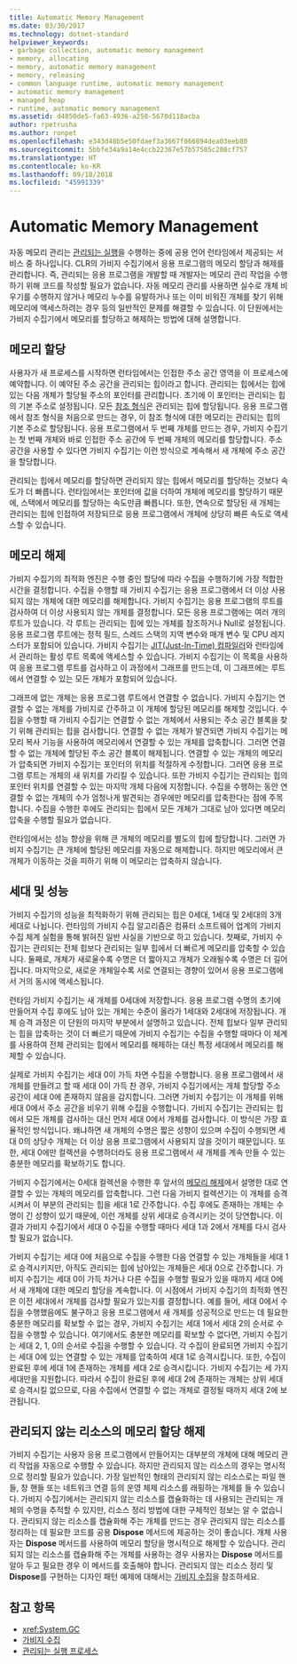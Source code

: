 ```yaml
---
title: Automatic Memory Management
ms.date: 03/30/2017
ms.technology: dotnet-standard
helpviewer_keywords:
- garbage collection, automatic memory management
- memory, allocating
- memory, automatic memory management
- memory, releasing
- common language runtime, automatic memory management
- automatic memory management
- managed heap
- runtime, automatic memory management
ms.assetid: d4850de5-fa63-4936-a250-5678d118acba
author: rpetrusha
ms.author: ronpet
ms.openlocfilehash: e343d48b5e50fdaef3a3667f066894dea03eeb80
ms.sourcegitcommit: 5bbfe34a9a14e4ccb22367e57b57585c208cf757
ms.translationtype: HT
ms.contentlocale: ko-KR
ms.lasthandoff: 09/18/2018
ms.locfileid: "45991339"
---
```

# <a name="automatic-memory-management"></a>Automatic Memory Management
자동 메모리 관리는 [관리되는 실행](../../docs/standard/managed-execution-process.md)을 수행하는 중에 공용 언어 런타임에서 제공되는 서비스 중 하나입니다. CLR의 가비지 수집기에서 응용 프로그램의 메모리 할당과 해제를 관리합니다. 즉, 관리되는 응용 프로그램을 개발할 때 개발자는 메모리 관리 작업을 수행하기 위해 코드를 작성할 필요가 없습니다. 자동 메모리 관리를 사용하면 실수로 개체 비우기를 수행하지 않거나 메모리 누수를 유발하거나 또는 이미 비워진 개체를 찾기 위해 메모리에 액세스하려는 경우 등의 일반적인 문제를 해결할 수 있습니다. 이 단원에서는 가비지 수집기에서 메모리를 할당하고 해제하는 방법에 대해 설명합니다.  
  
## <a name="allocating-memory"></a>메모리 할당  
 사용자가 새 프로세스를 시작하면 런타임에서는 인접한 주소 공간 영역을 이 프로세스에 예약합니다. 이 예약된 주소 공간을 관리되는 힙이라고 합니다. 관리되는 힙에서는 힙에 있는 다음 개체가 할당될 주소의 포인터를 관리합니다. 초기에 이 포인터는 관리되는 힙의 기본 주소로 설정됩니다. 모든 [참조 형식](../../docs/standard/base-types/common-type-system.md)은 관리되는 힙에 할당됩니다. 응용 프로그램에서 참조 형식을 처음으로 만드는 경우, 이 참조 형식에 대한 메모리는 관리되는 힙의 기본 주소로 할당됩니다. 응용 프로그램에서 두 번째 개체를 만드는 경우, 가비지 수집기는 첫 번째 개체와 바로 인접한 주소 공간에 두 번째 개체의 메모리를 할당합니다. 주소 공간을 사용할 수 있다면 가비지 수집기는 이런 방식으로 계속해서 새 개체에 주소 공간을 할당합니다.  
  
 관리되는 힙에서 메모리를 할당하면 관리되지 않는 힙에서 메모리를 할당하는 것보다 속도가 더 빠릅니다. 런타임에서는 포인터에 값을 더하여 개체에 메모리를 할당하기 때문에, 스택에서 메모리를 할당하는 속도만큼 빠릅니다. 또한, 연속으로 할당된 새 개체는 관리되는 힙에 인접하여 저장되므로 응용 프로그램에서 개체에 상당히 빠른 속도로 액세스할 수 있습니다.  
  
<a name="cpconautomaticmemorymanagementreleasingmemoryanchor1"></a>   
## <a name="releasing-memory"></a>메모리 해제  
 가비지 수집기의 최적화 엔진은 수행 중인 할당에 따라 수집을 수행하기에 가장 적합한 시간을 결정합니다. 수집을 수행할 때 가비지 수집기는 응용 프로그램에서 더 이상 사용되지 않는 개체에 대한 메모리를 해제합니다. 가비지 수집기는 응용 프로그램의 루트를 검사하여 더 이상 사용되지 않는 개체를 결정합니다. 모든 응용 프로그램에는 여러 개의 루트가 있습니다. 각 루트는 관리되는 힙에 있는 개체를 참조하거나 Null로 설정됩니다. 응용 프로그램 루트에는 정적 필드, 스레드 스택의 지역 변수와 매개 변수 및 CPU 레지스터가 포함되어 있습니다. 가비지 수집기는 [JIT(Just-In-Time) 컴파일러](../../docs/standard/managed-execution-process.md)와 런타임에서 관리하는 활성 루트 목록에 액세스할 수 있습니다. 가비지 수집기는 이 목록을 사용하여 응용 프로그램 루트를 검사하고 이 과정에서 그래프를 만드는데, 이 그래프에는 루트에서 연결할 수 있는 모든 개체가 포함되어 있습니다.  
  
 그래프에 없는 개체는 응용 프로그램 루트에서 연결할 수 없습니다. 가비지 수집기는 연결할 수 없는 개체를 가비지로 간주하고 이 개체에 할당된 메모리를 해제할 것입니다. 수집을 수행할 때 가비지 수집기는 연결할 수 없는 개체에서 사용되는 주소 공간 블록을 찾기 위해 관리되는 힙을 검사합니다. 연결할 수 없는 개체가 발견되면 가비지 수집기는 메모리 복사 기능을 사용하여 메모리에서 연결할 수 있는 개체를 압축합니다. 그러면 연결할 수 없는 개체에 할당된 주소 공간 블록이 해제됩니다. 연결할 수 있는 개체의 메모리가 압축되면 가비지 수집기는 포인터의 위치를 적절하게 수정합니다. 그러면 응용 프로그램 루트는 개체의 새 위치를 가리킬 수 있습니다. 또한 가비지 수집기는 관리되는 힙의 포인터 위치를 연결할 수 있는 마지막 개체 다음에 지정합니다. 수집을 수행하는 동안 연결할 수 없는 개체의 수가 엄청나게 발견되는 경우에만 메모리를 압축한다는 점에 주목합니다. 수집을 수행한 후에도 관리되는 힙에서 모든 개체가 그대로 남아 있다면 메모리 압축을 수행할 필요가 없습니다.  
  
 런타임에서는 성능 향상을 위해 큰 개체의 메모리를 별도의 힙에 할당합니다. 그러면 가비지 수집기는 큰 개체에 할당된 메모리를 자동으로 해제합니다. 하지만 메모리에서 큰 개체가 이동하는 것을 피하기 위해 이 메모리는 압축하지 않습니다.  
  
## <a name="generations-and-performance"></a>세대 및 성능  
 가비지 수집기의 성능을 최적화하기 위해 관리되는 힙은 0세대, 1세대 및 2세대의 3개 세대로 나뉩니다. 런타임의 가비지 수집 알고리즘은 컴퓨터 소프트웨어 업계의 가비지 수집 체계 실험을 통해 밝혀진 일반 사실을 기반으로 하고 있습니다. 첫째로, 가비지 수집기는 관리되는 전체 힙보다 관리되는 일부 힙에서 더 빠르게 메모리를 압축할 수 있습니다. 둘째로, 개체가 새로울수록 수명은 더 짧아지고 개체가 오래될수록 수명은 더 길어집니다. 마지막으로, 새로운 개체일수록 서로 연결되는 경향이 있어서 응용 프로그램에서 거의 동시에 액세스됩니다.  
  
 런타임 가비지 수집기는 새 개체를 0세대에 저장합니다. 응용 프로그램 수명의 초기에 만들어져 수집 후에도 남아 있는 개체는 수준이 올라가 1세대와 2세대에 저장됩니다. 개체 승격 과정은 이 단원의 마지막 부분에서 설명하고 있습니다. 전체 힙보다 일부 관리되는 힙을 압축하는 것이 더 빠르기 때문에 가비지 수집기는 수집을 수행할 때마다 이 체계를 사용하여 전체 관리되는 힙에서 메모리를 해제하는 대신 특정 세대에서 메모리를 해제할 수 있습니다.  
  
 실제로 가비지 수집기는 세대 0이 가득 차면 수집을 수행합니다. 응용 프로그램에서 새 개체를 만들려고 할 때 세대 0이 가득 찬 경우, 가비지 수집기에서는 개체 할당할 주소 공간이 세대 0에 존재하지 않음을 감지합니다. 그러면 가비지 수집기는 이 개체를 위해 세대 0에서 주소 공간을 비우기 위해 수집을 수행합니다. 가비지 수집기는 관리되는 힙에서 모든 개체를 검사하는 대신 먼저 세대 0에서 개체를 검사합니다. 이 방식은 가장 효율적인 방식입니다. 왜냐하면 새 개체의 수명은 짧은 성향이 있으며 수집이 수행되면 세대 0의 상당수 개체는 더 이상 응용 프로그램에서 사용되지 않을 것이기 때문입니다. 또한, 세대 0에만 컬렉션을 수행하더라도 응용 프로그램에서 새 개체를 계속 만들 수 있는 충분한 메모리를 확보하기도 합니다.  
  
 가비지 수집기에서는 0세대 컬렉션을 수행한 후 앞서의 [메모리 해제](#cpconautomaticmemorymanagementreleasingmemoryanchor1)에서 설명한 대로 연결할 수 있는 개체의 메모리를 압축합니다. 그런 다음 가비지 컬렉션기는 이 개체를 승격시켜서 이 부분의 관리되는 힙을 세대 1로 간주합니다. 수집 후에도 존재하는 개체는 수명이 긴 성향이 있기 때문에, 이런 개체를 상위 세대로 승격시키는 것이 당연합니다. 이 결과 가비지 수집기에서 세대 0 수집을 수행할 때마다 세대 1과 2에서 개체를 다시 검사할 필요가 없습니다.  
  
 가비지 수집기는 세대 0에 처음으로 수집을 수행한 다음 연결할 수 있는 개체들을 세대 1로 승격시키지만, 아직도 관리되는 힙에 남아있는 개체들은 세대 0으로 간주합니다. 가비지 수집기는 세대 0이 가득 차거나 다른 수집을 수행할 필요가 있을 때까지 세대 0에서 새 개체에 대한 메모리 할당을 계속합니다. 이 시점에서 가비지 수집기의 최적화 엔진은 이전 세대에서 개체를 검사할 필요가 있는지를 결정합니다. 예를 들어, 세대 0에서 수집을 수행했음에도 불구하고 응용 프로그램에서 새 개체를 성공적으로 만드는 데 필요한 충분한 메모리를 확보할 수 없는 경우, 가비지 수집기는 세대 1에서 세대 2의 순서로 수집을 수행할 수 있습니다. 여기에서도 충분한 메모리를 확보할 수 없다면, 가비지 수집기는 세대 2, 1, 0의 순서로 수집을 수행할 수 있습니다. 각 수집이 완료되면 가비지 수집기는 세대 0에 있는 연결할 수 있는 개체를 압축하여 세대 1로 승격시킵니다. 또한, 수집이 완료된 후에 세대 1에 존재하는 개체를 세대 2로 승격시킵니다. 가비지 수집기는 세 가지 세대만을 지원합니다. 따라서 수집이 완료된 후에 세대 2에 존재하는 개체는 상위 세대로 승격시킬 없으므로, 다음 수집에서 연결할 수 없는 개체로 결정될 때까지 세대 2에 보관됩니다.  
  
## <a name="releasing-memory-for-unmanaged-resources"></a>관리되지 않는 리소스의 메모리 할당 해제  
 가비지 수집기는 사용자 응용 프로그램에서 만들어지는 대부분의 개체에 대해 메모리 관리 작업을 자동으로 수행할 수 있습니다. 하지만 관리되지 않는 리소스의 경우는 명시적으로 정리할 필요가 있습니다. 가장 일반적인 형태의 관리되지 않는 리소스로는 파일 핸들, 창 핸들 또는 네트워크 연결 등의 운영 체제 리소스를 래핑하는 개체를 들 수 있습니다. 가비지 수집기에서는 관리되지 않는 리소스를 캡슐화하는 데 사용되는 관리되는 개체의 수명을 추적할 수 있지만, 리소스 정리 방법에 대한 구체적인 정보는 알 수 없습니다. 관리되지 않는 리소스를 캡슐화해 주는 개체를 만드는 경우 관리되지 않는 리소스를 정리하는 데 필요한 코드를 공용 **Dispose** 메서드에 제공하는 것이 좋습니다. 개체 사용자는 **Dispose** 메서드를 사용하여 메모리 할당을 명시적으로 해제할 수 있습니다. 관리되지 않는 리소스를 캡슐화해 주는 개체를 사용하는 경우 사용자는 **Dispose** 메서드를 알아 두고 필요한 경우 이 메서드를 호출해야 합니다. 관리되지 않는 리소스 정리 및 **Dispose**를 구현하는 디자인 패턴 예제에 대해서는 [가비지 수집](../../docs/standard/garbage-collection/index.md)을 참조하세요.  
  
## <a name="see-also"></a>참고 항목

- <xref:System.GC>  
- [가비지 수집](../../docs/standard/garbage-collection/index.md)  
- [관리되는 실행 프로세스](../../docs/standard/managed-execution-process.md)
